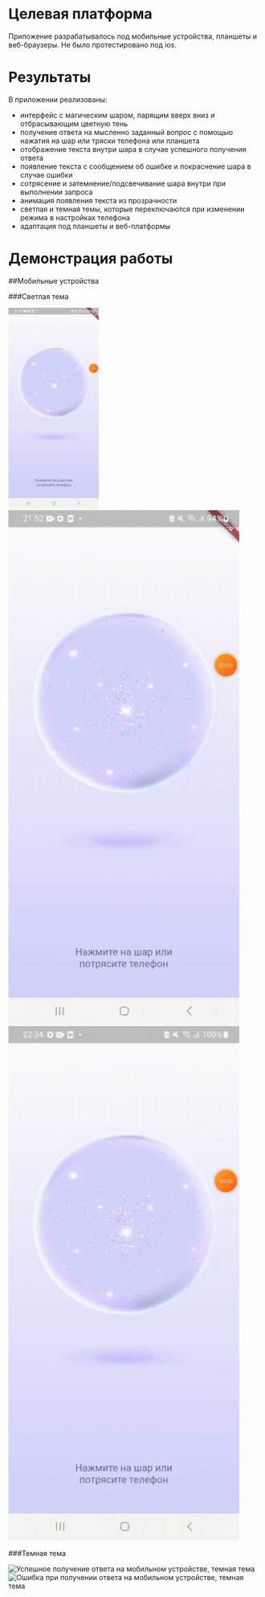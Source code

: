 # Целевая платформа
Приложение разрабатывалось под мобильные устройства, планшеты и веб-браузеры. Не было протестировано под ios.

# Результаты
В приложении реализованы:
 - интерфейс с магическим шаром, парящим вверх вниз и отбрасывающим цветную тень
 - получение ответа на мысленно заданный вопрос с помощью нажатия на шар или тряски телефона или планшета
 - отображение текста внутри шара в случае успешного получения ответа
 - появление текста с сообщением об ошибке и покраснение шара в случае ошибки
 - сотрясение и затемнение/подсвечивание шара внутри при выполнении запроса 
 - анимация появления текста из прозрачности
 - светлая и темная темы, которые переключаются при изменении режима в настройках телефона
 - адаптация под планшеты и веб-платформы

# Демонстрация работы

##Мобильные устройства

###Светлая тема

<img src="assets/mobile/succes_light.gif" height="400"></img>
![Успешное получение ответа на мобильном устройстве, светлая тема](assets/mobile/succes_light.gif)
![Ошибка при получении ответа на мобильном устройстве, светлая тема](assets/mobile/failed_light.gif)

###Темная тема

![Успешное получение ответа на мобильном устройстве, темная тема](assets/mobile/succes_dark.gif)
![Ошибка при получении ответа на мобильном устройстве, темная тема](assets/mobile/failed_dark.gif)






